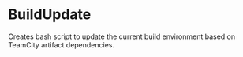 BuildUpdate
===========

Creates bash script to update the current build environment based on TeamCity artifact dependencies.
